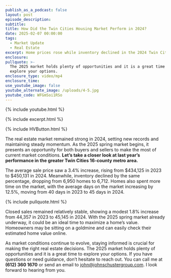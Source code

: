 ```yaml
---
publish_as_a_podcast: false
layout: post
episode_description:
subtitle:
title: How Did the Twin Cities Housing Market Perform in 2024?
date: 2025-02-07 00:00:00
tags:
  - Market Update
  - Real Estate
excerpt: Home prices rose while inventory declined in the 2024 Twin Cities market.
enclosure:
pullquote: >-
  The 2025 market holds plenty of opportunities and it is a great time to
  explore your options.
enclosure_type: video/mp4
enclosure_time:
use_youtube_image: false
youtube_alternate_image: /uploads/4-5.jpg
youtube_code: WFGmSoi1RSo
---
```

{% include youtube.html %}

{% include excerpt.html %}

{% include HVButton.html %}

The real estate market remained strong in 2024, setting new records and maintaining steady momentum. As the 2025 spring market begins, it presents an opportunity for both buyers and sellers to make the most of current market conditions. **Let’s take a closer look at last year’s performance in the greater Twin Cities 16-county metro area.**

The average sale price saw a 3.4% increase, rising from $434,125 in 2023 to $450,131 in 2024. Meanwhile, inventory declined by the same percentage, dropping from 6,950 homes to 6,712. Homes also spent more time on the market, with the average days on the market increasing by 12.5%, moving from 40 days in 2023 to 45 days in 2024.

{% include pullquote.html %}

Closed sales remained relatively stable, showing a modest 1.8% increase from 44,357 in 2023 to 45,145 in 2024. With the 2025 spring market already underway, it could be an ideal time to maximize a home’s value. Homeowners may be sitting on a goldmine and can easily check their estimated home value online.

As market conditions continue to evolve, staying informed is crucial for making the right real estate decisions. The 2025 market holds plenty of opportunities and it is a great time to explore your options. If you have questions or need guidance, don’t hesitate to reach out. You can call me at **(612) 360 1670** or send an email to [john@johnschustergroup.com](mailto:john@johnschustergroup.com). I look forward to hearing from you.